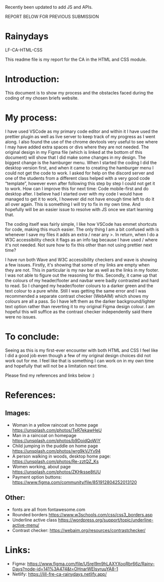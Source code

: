 Recently been updated to add JS and APIs. 



REPORT BELOW FOR PREVIOUS SUBMISSION


# Rainydays
 LF-CA-HTML-CSS

This readme file is my report for the CA in the HTML and CSS module. 

# Introduction: 
This document is to show my process and the obstacles faced during the coding of my chosen briefs website. 

# My process: 
I have used VSCode as my primary code editor and within it I have used the prettier plugin as well as live server to keep track of my progress as I went along. I also found the use of the chrome devtools very useful to see where I may have added extra spaces or divs where they are not needed. 
The original design in my Figma file (which is linked at the bottom of this document) will show that I did make some changes in my design. The biggest change is the hamburger menu. When I started the coding I did the desktop version first, and when it came to creating the hamburger menu I could not get the code to work. I asked for help on the discord server and one of the students from a different class helped with a very good code “template”, however even after following this step by step I could not get it to work. 
How can I improve this for next time: Code mobile-first and do desktop after. I believe had I started over with my code I would have managed to get it to work, I however did not have enough time left to do it all over again. This is something I will try to fix in my own time. And hopefully will be an easier issue to resolve with JS once we start learning that. 

The coding itself was fairly simple, I like how VSCode has emmet shortcuts for code, making this much easier. The only thing I am a bit confused with is whenever I save my files it adds an extra / near any >. In return, when I do a W3C accessibility check it flags as an info tag because I have used / where it's not needed. Not sure how to fix this other than not using prettier next time?

I have run both Wave and W3C accessibility checkers and wave is showing a few issues. 
Firstly, it's showing that some of my links are empty when they are not. This in particular is my nav bar as well as the links in my footer. I was not able to figure out the reasoning for this. 
Secondly, it came up that the colours of my header/footer and navbar were badly contrasted and hard to read. So I changed my header/footer colours to a darker green and the text colour to a pure white. Still I was getting the same error and I was recommended a separate contrast checker (WebAIM) which shows my colours are all a pass. So I have left them as the darker background/lighter text option rather than reverting it to my original Figma design colour. I am hopeful this will suffice as the contrast checker independently said there were no issues. 

# To conclude: 
Seeing as this is my first-ever encounter with both HTML and CSS I feel like I did a good job even though a few of my original design choices did not work out for me. I feel like that is something I can work on in my own time and hopefully that will not be a limitation next time. 

Please find my references and links below :)



# References:

## Images:
- Woman in a yellow raincoat on home page https://unsplash.com/photos/TeR7ekawHeU
- Man in a raincoat on homepage https://unsplash.com/photos/b9DoidQoWiY
- Child jumping in the puddle on home page https://unsplash.com/photos/wrg9kVJYv94
- A person walking in woods, desktop home page: https://unsplash.com/photos/Re-zztQZ_Ks
- Women working, about page https://unsplash.com/photos/ZKHksse8tUU
- Payment option buttons: https://www.figma.com/community/file/851912804252013120

## Other:
- fonts are all from fontawesome.com
- Rounded borders https://www.w3schools.com/css/css3_borders.asp
- Underline active class https://wordpress.org/support/topic/underline-active-menu/
- Contrast checker: https://webaim.org/resources/contrastchecker/

# Links:
- Figma: https://www.figma.com/file/U5reI9m9hLAXYXooRbr66z/Rainy-Days?node-id=141%3A474&t=OHnarWEIsyruuYA8-1
- Netlify: https://lill-fre-ca-rainydays.netlify.app/

